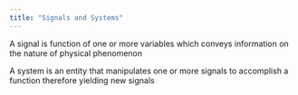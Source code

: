 ```yaml
---
title: "Signals and Systems"
---
```


A signal is function of one or more variables which conveys information on the nature of physical phenomenon

A system is an entity that manipulates one or more signals to accomplish a function therefore yielding new signals
